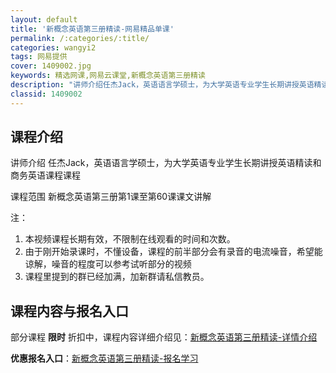 ```yaml
---
layout: default
title: '新概念英语第三册精读-网易精品单课'
permalink: /:categories/:title/
categories: wangyi2
tags: 网易提供
cover: 1409002.jpg
keywords: 精选网课,网易云课堂,新概念英语第三册精读
description: "讲师介绍任杰Jack，英语语言学硕士，为大学英语专业学生长期讲授英语精读和商务英语课程课程课程范围新概念英语第三册第1课至第60课课文讲解注：1.本视频课程长期有效，不限制在线观看的时间和次"
classid: 1409002
---
```


## 课程介绍

讲师介绍
任杰Jack，英语语言学硕士，为大学英语专业学生长期讲授英语精读和商务英语课程课程

课程范围
新概念英语第三册第1课至第60课课文讲解

注：
1. 本视频课程长期有效，不限制在线观看的时间和次数。
2. 由于刚开始录课时，不懂设备，课程的前半部分会有录音的电流噪音，希望能谅解，噪音的程度可以参考试听部分的视频
3. 课程里提到的群已经加满，加新群请私信教员。

## 课程内容与报名入口

部分课程 **限时** 折扣中，课程内容详细介绍见：[新概念英语第三册精读-详情介绍](https://study.163.com/course/introduction/1409002.htm?share=1&shareId=1025206652&utm_campaign=share&utm_medium=iphoneShare&utm_source=&utm_u=1025206652)

**优惠报名入口**：[新概念英语第三册精读-报名学习](https://study.163.com/course/introduction/1409002.htm?share=1&shareId=1025206652&utm_campaign=share&utm_medium=iphoneShare&utm_source=&utm_u=1025206652)

